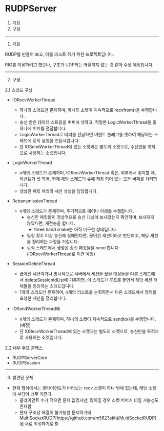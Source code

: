 # RUDPServer

1. 개요
2. 구성

---

1. 개요

RUDP를 만들어 보고, 이를 테스트 하기 위한 프로젝트입니다.

RIO를 이용하려고 했으나, 구조가 UDP와는 어울리지 않는 것 같아 수정 예정입니다.

---

2. 구성

2.1 스레드 구성

* IORecvWorkerThread
  * 하나의 스레드만 존재하며, 하나의 소켓이 지속적으로 recvfrom()을 수행합니다.
  * 송신 받은 데이터 스트림을 버퍼에 셋하고, 적절한 LogicWorkerThread들 중 하나에 버퍼를 전달합니다.
  * LogicWorkerThread로 버퍼를 전달하면 이벤트 플래그를 셋하여 해당하는 스레드에 로직 실행을 전담시킵니다.
  * 단 IOSendWorkerThread에 있는 소켓과는 별도의 소켓으로, 수신만을 목적으로 사용하는 소켓입니다.

* LogicWorkerThread
  * n개의 스레드가 존재하며, IORecvWorkerThread 혹은, 외부에서 정지할 때, 이벤트가 셋 되어, 현재 해당 스레드의 큐에 저장 되어 있는 모든 버퍼를 처리합니다.
  * 생성된 패킷 처리와 세션 생성을 담당합니다.

* RetransmissionThread
  * n개의 스레드가 존재하며, 주기적으로 깨어나 아래를 수행합니다.
    * 송신한 패킷들이 정상적으로 송신 대상에 보내졌는지 확인하며, 보내지지 않았다면, 재전송을 합니다.
      * three hand shake는 아직 미구현 상태입니다.
    * 일정 횟수 이상 송신에 실패한다면, 끊어진 세션이라고 판단하고, 해당 세션을 정리하는 과정을 거칩니다.
    * 로직 스레드에서 생성된 송신 패킷들을 send 합니다(IORecvWorkerThread로 이관 예정)

* SessionDeleteThread
  * 끊어진 세션이거나 명시적으로 서버에서 세션을 끊을 대상들을 다른 스레드에서 deleteSessionIdList에 기록하면, 이 스레드가 루프를 돌면서 해당 세션 객체들을 정리하는 스레드입니다.
  * 1개의 스레드만 존재하며, n개의 리스트를 순회하면서 다른 스레드에서 정리를 요청한 세션을 정리합니다.

* IOSendWorkerThread에
  * n개의 스레드가 존재하며, 하나의 소켓이 지속적으로 sendto()를 수행합니다.(예정)
  * 단 IORecvWorkerThread에 있는 소켓과는 별도의 소켓으로, 송신만을 목적으로 사용하는 소켓입니다.

2.2 내부 주요 클래스 

* RUDPServerCore
* RUDPSession

---

3. 발견된 문제

* 현재 형식에서는 클라이언트가 바라보는 recv 소켓이 하나 밖에 없는데, 해당 소켓에 부담이 너무 커진다.
  * 클라이언트 수가 적으면 문제 없겠지만, 많아질 경우 소켓 버퍼커 터질 가능성도 존재함
  * 현재 구조상 해결이 불가능한 문제이기에 MultiSocketRUDP[https://github.com/m5623skhj/MultiSocketRUDP]에 새로 작성하기로 함
